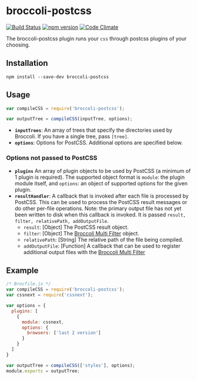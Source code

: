 # broccoli-postcss

[![Build Status](https://travis-ci.org/jeffjewiss/broccoli-postcss.svg?branch=master)](https://travis-ci.org/jeffjewiss/broccoli-postcss) [![npm version](https://badge.fury.io/js/broccoli-postcss.svg)](http://badge.fury.io/js/broccoli-postcss) [![Code Climate](https://codeclimate.com/github/jeffjewiss/broccoli-postcss/badges/gpa.svg)](https://codeclimate.com/github/jeffjewiss/broccoli-postcss)

The broccoli-postcss plugin runs your `css` through postcss plugins of your choosing.

## Installation

```shell
npm install --save-dev broccoli-postcss
```

## Usage

```javascript
var compileCSS = require('broccoli-postcss');

var outputTree = compileCSS(inputTree, options);
```

- **`inputTrees`**: An array of trees that specify the directories used by Broccoli. If you have a single tree, pass `[tree]`.
- **`options`**: Options for PostCSS. Additional options are specified
   below.

### Options not passed to PostCSS

- **`plugins`** An array of plugin objects to be used by PostCSS (a minimum of 1 plugin is required). The supported object format is `module`: the plugin module itself, and `options`: an object of supported options for the given plugin.
- **`resultHandler`**: A callback that is invoked after each file is
  processed by PostCSS. This can be used to process the PostCSS
  result messages or do other per-file operations. Note: the primary output
  file has not yet been written to disk when this callback is invoked.
  It is passed `result, filter, relativePath, addOutputFile`.
  - `result`: [Object] The PostCSS result object.
  - `filter`: [Object] The [Broccoli Multi Filter][multifilter] object.
  - `relativePath`: [String] The relative path of the file being compiled.
  - `addOutputFile`: [Function] A callback that can be used to register
    additional output files with the [Broccoli Multi Filter][multifilter]

## Example

```javascript
/* Brocfile.js */
var compileCSS = require('broccoli-postcss');
var cssnext = require('cssnext');

var options = {
  plugins: [
    {
      module: cssnext,
      options: {
        browsers: ['last 2 version']
      }
    }
  ]
}

var outputTree = compileCSS(['styles'], options);
module.exports = outputTree;
```

[multifilter]: https://www.npmjs.com/package/broccoli-multi-filter
